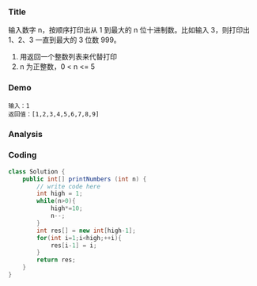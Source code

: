 ### Title
输入数字 n，按顺序打印出从 1 到最大的 n 位十进制数。比如输入 3，则打印出 1、2、3 一直到最大的 3 位数 999。
1. 用返回一个整数列表来代替打印
2. n 为正整数，0 < n <= 5
### Demo
```aidl
输入：1
返回值：[1,2,3,4,5,6,7,8,9]
```       



### Analysis



### Coding
```java
class Solution {
    public int[] printNumbers (int n) {
        // write code here
        int high = 1;
        while(n>0){
            high*=10;
            n--;
        }
        int res[] = new int[high-1];
        for(int i=1;i<high;++i){
            res[i-1] = i;
        }
        return res;
    }
}
```
